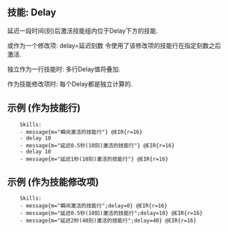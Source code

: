 技能: Delay
--------------------------

延迟一段时间(刻)后激活技能组内位于Delay下方的技能.

或作为一个修改项: delay=延迟刻数 令使用了该修改项的技能行在指定刻数之后激活.

独立作为一行技能时: 多行Delay值将叠加.

作为技能修改项时: 每个Delay都是独立计算的.

示例 (作为技能行)
--------

        Skills:
        - message{m="瞬间激活的技能行"} @EIR{r=16}
        - delay 10
        - message{m="延迟0.5秒(10刻)激活的技能行"} @EIR{r=16}
        - delay 10
        - message{m="延迟1秒(10刻)激活的技能行"} @EIR{r=16}

示例 (作为技能修改项)
--------

        Skills:
        - message{m="瞬间激活的技能行";delay=0} @EIR{r=16}
        - message{m="延迟0.5秒(10刻)激活的技能行";delay=10} @EIR{r=16}
        - message{m="延迟2秒(40刻)激活的技能行";delay=40} @EIR{r=16}
